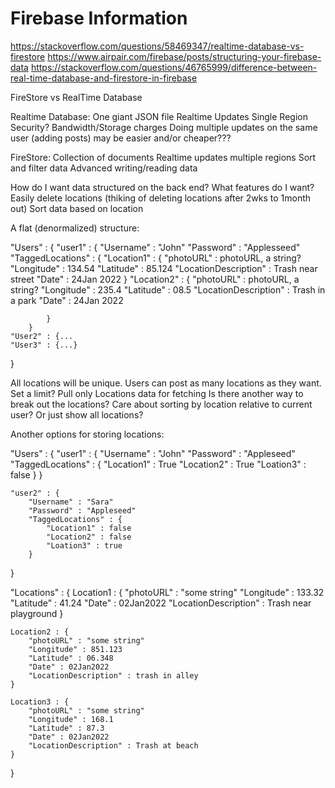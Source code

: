 #  Firebase Information


https://stackoverflow.com/questions/58469347/realtime-database-vs-firestore
https://www.airpair.com/firebase/posts/structuring-your-firebase-data
https://stackoverflow.com/questions/46765999/difference-between-real-time-database-and-firestore-in-firebase

FireStore vs RealTime Database

Realtime Database:
One giant JSON file
Realtime Updates
Single Region
Security?
Bandwidth/Storage charges
Doing multiple updates on the same user (adding posts) may be easier and/or cheaper???  

FireStore:
Collection of documents
Realtime updates
multiple regions
Sort and filter data
Advanced writing/reading data

How do I want data structured on the back end? What features do I want?
Easily delete locations (thiking of deleting locations after 2wks to 1month out)
Sort data based on location

A flat (denormalized) structure:

"Users" : {
    "user1" : {
        "Username" : "John"
        "Password" : "Applesseed"
        "TaggedLocations" : {
            "Location1" : {
                "photoURL" : photoURL, a string?
                "Longitude" : 134.54
                "Latitude" : 85.124
                "LocationDescription" : Trash near street
                "Date" : 24Jan 2022
            }
            "Location2" : {
                "photoURL" : photoURL, a string?
                "Longitude" : 235.4
                "Latitude" : 08.5
                "LocationDescription" : Trash in a park
                "Date" : 24Jan 2022

            }
        }
    "User2" : {...
    "User3" : {...}
}


All locations will be unique. Users can post as many locations as they want. Set a limit? 
Pull only Locations data for fetching
Is there another way to break out the locations? Care about sorting by location relative to current user? Or just show all locations?


Another options for storing locations:

"Users" : {
    "user1" : {
        "Username" : "John"
        "Password" : "Appleseed"
        "TaggedLocations" : {
            "Location1" : True
            "Location2" : True
            "Loation3" : false
        }
    }
    
    "user2" : {
        "Username" : "Sara"
        "Password" : "Appleseed"
        "TaggedLocations" : {
            "Location1" : false
            "Location2" : false
            "Loation3" : true
        }
}

"Locations" : {
        Location1 : {
        "photoURL" : "some string"
        "Longitude" : 133.32
        "Latitude" : 41.24
        "Date" : 02Jan2022
        "LocationDescription" : Trash near playground
    }  
    
    Location2 : {
        "photoURL" : "some string"
        "Longitude" : 851.123
        "Latitude" : 06.348
        "Date" : 02Jan2022
        "LocationDescription" : trash in alley
    } 
    
    Location3 : {
        "photoURL" : "some string"
        "Longitude" : 168.1
        "Latitude" : 87.3
        "Date" : 02Jan2022
        "LocationDescription" : Trash at beach
    } 
     
}
